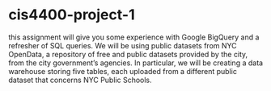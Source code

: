 # cis4400-project-1
this assignment will give you some experience with Google BigQuery and a refresher of SQL queries. We will be using public datasets from NYC OpenData, a repository of free and public datasets provided by the city, from the city government’s agencies. In particular, we will be creating a data warehouse storing five tables, each uploaded from a different public dataset that concerns NYC Public Schools.
